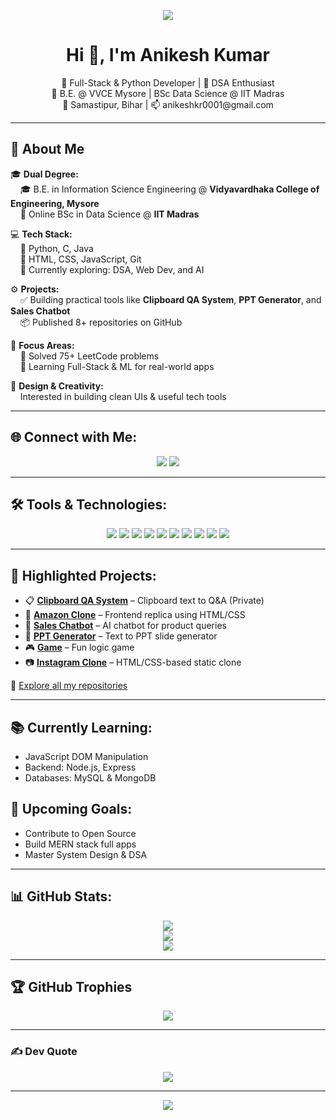 <p align="center">
  <img src="https://readme-typing-svg.demolab.com/?lines=Full-Stack%20Developer;Python%20Enthusiast;DSA%20Lover;IITM%20Data%20Science%20Scholar;&center=true&width=500&height=45&color=00BFFF&vCenter=true&size=22" />
</p>

<h1 align="center">Hi 👋, I'm Anikesh Kumar</h1>

<p align="center">
🚀 Full-Stack & Python Developer | 🎯 DSA Enthusiast <br>
📘 B.E. @ VVCE Mysore | BSc Data Science @ IIT Madras <br>
📍 Samastipur, Bihar | 📫 anikeshkr0001@gmail.com
</p>

---

## 🚀 About Me

🎓 **Dual Degree:**  
&nbsp;&nbsp;&nbsp;&nbsp;🎓 B.E. in Information Science Engineering @ **Vidyavardhaka College of Engineering, Mysore**  
&nbsp;&nbsp;&nbsp;&nbsp;📘 Online BSc in Data Science @ **IIT Madras**

💻 **Tech Stack:**  
&nbsp;&nbsp;&nbsp;&nbsp;🔹 Python, C, Java  
&nbsp;&nbsp;&nbsp;&nbsp;🔹 HTML, CSS, JavaScript, Git  
&nbsp;&nbsp;&nbsp;&nbsp;🔹 Currently exploring: DSA, Web Dev, and AI

⚙️ **Projects:**  
&nbsp;&nbsp;&nbsp;&nbsp;✅ Building practical tools like **Clipboard QA System**, **PPT Generator**, and **Sales Chatbot**  
&nbsp;&nbsp;&nbsp;&nbsp;📦 Published 8+ repositories on GitHub

🎯 **Focus Areas:**  
&nbsp;&nbsp;&nbsp;&nbsp;🚀 Solved 75+ LeetCode problems  
&nbsp;&nbsp;&nbsp;&nbsp;🧠 Learning Full-Stack & ML for real-world apps

🎨 **Design & Creativity:**  
&nbsp;&nbsp;&nbsp;&nbsp;Interested in building clean UIs & useful tech tools

---

## 🌐 Connect with Me:
<p align="center">
  <a href="https://instagram.com/Anikesh_op"><img src="https://img.shields.io/badge/Instagram-%23E4405F.svg?logo=Instagram&logoColor=white" /></a>
  <a href="https://github.com/Anikesh0001"><img src="https://img.shields.io/badge/GitHub-%2312100E.svg?logo=github&logoColor=white" /></a>
</p>

---

## 🛠️ Tools & Technologies:
<p align="center">
  <img src="https://img.shields.io/badge/Python-3670A0?style=for-the-badge&logo=python&logoColor=ffdd54" />
  <img src="https://img.shields.io/badge/C-00599C?style=for-the-badge&logo=c&logoColor=white" />
  <img src="https://img.shields.io/badge/Java-ED8B00?style=for-the-badge&logo=openjdk&logoColor=white" />
  <img src="https://img.shields.io/badge/HTML-E34F26?style=for-the-badge&logo=html5&logoColor=white" />
  <img src="https://img.shields.io/badge/CSS-1572B6?style=for-the-badge&logo=css3&logoColor=white" />
  <img src="https://img.shields.io/badge/JavaScript-F7DF1E?style=for-the-badge&logo=javascript&logoColor=black" />
  <img src="https://img.shields.io/badge/Numpy-013243?style=for-the-badge&logo=numpy&logoColor=white" />
  <img src="https://img.shields.io/badge/Pandas-150458?style=for-the-badge&logo=pandas&logoColor=white" />
  <img src="https://img.shields.io/badge/Matplotlib-white?style=for-the-badge&logo=matplotlib&logoColor=black" />
  <img src="https://img.shields.io/badge/Git-F05033?style=for-the-badge&logo=git&logoColor=white" />
</p>

---

## 🚀 Highlighted Projects:
- 📋 [**Clipboard QA System**](https://github.com/Anikesh0001/Clipboard-Question-Answering) – Clipboard text to Q&A (Private)  
- 🛒 [**Amazon Clone**](https://github.com/Anikesh0001/amazon-clone) – Frontend replica using HTML/CSS  
- 💬 [**Sales Chatbot**](https://github.com/Anikesh0001/sales_chatbot) – AI chatbot for product queries  
- 🎯 [**PPT Generator**](https://github.com/Anikesh0001/ppt_generator) – Text to PPT slide generator  
- 🎮 [**Game**](https://github.com/Anikesh0001/game) – Fun logic game  
- 📷 [**Instagram Clone**](https://github.com/Anikesh0001/Instagram_clone) – HTML/CSS-based static clone  

🔗 [Explore all my repositories](https://github.com/Anikesh0001)

---

## 📚 Currently Learning:
- JavaScript DOM Manipulation  
- Backend: Node.js, Express  
- Databases: MySQL & MongoDB  

## 🎯 Upcoming Goals:
- Contribute to Open Source  
- Build MERN stack full apps  
- Master System Design & DSA  

---

## 📊 GitHub Stats:
<p align="center">
  <img src="https://github-readme-stats.vercel.app/api?username=Anikesh0001&theme=tokyonight&hide_border=false&include_all_commits=true&count_private=true" /><br/>
  <img src="https://streak-stats.demolab.com/?user=Anikesh0001&theme=tokyonight&hide_border=false" /><br/>
  <img src="https://github-readme-stats.vercel.app/api/top-langs/?username=Anikesh0001&theme=tokyonight&hide_border=false&layout=compact&langs_count=8" />
</p>

---

## 🏆 GitHub Trophies
<p align="center">
  <img src="https://github-profile-trophy.vercel.app/?username=Anikesh0001&theme=tokyonight&no-frame=false&no-bg=true&margin-w=4" />
</p>

---

### ✍️ Dev Quote
<p align="center">
  <img src="https://quotes-github-readme.vercel.app/api?type=horizontal&theme=radical" />
</p>

---

<p align="center">
  <img src="https://visitcount.itsvg.in/api?id=Anikesh0001&icon=0&color=0" />
</p>

<!-- Built with ❤️ by Anikesh Kumar -->
